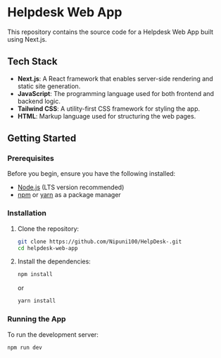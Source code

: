 # Helpdesk Web App

This repository contains the source code for a Helpdesk Web App built using Next.js.

## Tech Stack

- **Next.js**: A React framework that enables server-side rendering and static site generation.
- **JavaScript**: The programming language used for both frontend and backend logic.
- **Tailwind CSS**: A utility-first CSS framework for styling the app.
- **HTML**: Markup language used for structuring the web pages.

## Getting Started

### Prerequisites

Before you begin, ensure you have the following installed:

- [Node.js](https://nodejs.org/) (LTS version recommended)
- [npm](https://www.npmjs.com/) or [yarn](https://yarnpkg.com/) as a package manager

### Installation

1. Clone the repository:

    ```bash
    git clone https://github.com/Nipuni100/HelpDesk-.git
    cd helpdesk-web-app
    ```

2. Install the dependencies:

    ```bash
    npm install
    ```

    or

    ```bash
    yarn install
    ```

### Running the App

To run the development server:

```bash
npm run dev

